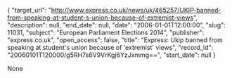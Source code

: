 {
  "target_url": "http://www.express.co.uk/news/uk/465257/UKIP-banned-from-speaking-at-student-s-union-because-of-extremist-views", 
  "description": null, 
  "end_date": null, 
  "date": "2006-01-01T12:00:00", 
  "slug": 11031, 
  "subject": "European Parliament Elections 2014", 
  "publisher": "express.co.uk", 
  "open_access": false, 
  "title": "Express: Ukip banned from speaking at student's union because of 'extremist' views", 
  "record_id": "20060101T120000/g5RH7s6V9VrKgj6YzJxmmg==", 
  "start_date": null
}

None